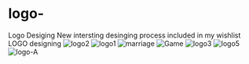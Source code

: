 
# logo-
Logo Desiging
New intersting desinging process included in my wishlist LOGO designing
![logo2](https://user-images.githubusercontent.com/90175495/210743781-11eb73a8-a092-49e7-ac2f-9ea947677b08.jpeg)
![logo1](https://user-images.githubusercontent.com/90175495/210743858-3ad7f5a5-8caa-4b5e-9487-3ea7182d1546.jpeg)
![marriage](https://user-images.githubusercontent.com/90175495/210743900-21bef604-db5e-4e36-84b7-4b8f8dcc4254.jpeg)
![Game](https://user-images.githubusercontent.com/90175495/210743925-a3d089fc-f0ed-4f17-b0fb-2fbb403d80e7.jpeg)
![logo3](https://user-images.githubusercontent.com/90175495/210743958-f4019781-caa5-4b60-9361-50af653ff729.jpeg)
![logo5](https://user-images.githubusercontent.com/90175495/210745231-2659f1d1-99eb-4ce7-b6b0-8312d234e157.jpeg)
![logo-A](https://github.com/shobha16-04/logo-/assets/90175495/1c701c3c-e0c8-4bec-afc9-f873a1802735)
